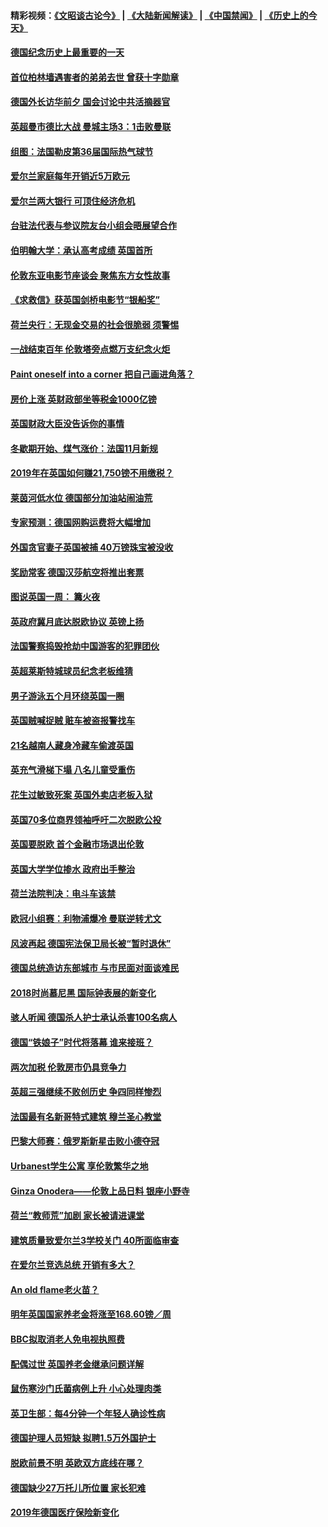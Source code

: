 #### 精彩视频：[《文昭谈古论今》](https://github.com/gfw-breaker/wenzhao/blob/master/README.md?t=11140631) | [《大陆新闻解读》](https://github.com/gfw-breaker/ntdtv-comedy/blob/master/README.md?t=11140631) | [《中国禁闻》](https://github.com/gfw-breaker/ntdtv-news/blob/master/README.md?t=11140631) | [《历史上的今天》](https://github.com/gfw-breaker/today-in-history/blob/master/README.md?t=11140631) 

#### [德国纪念历史上最重要的一天](../pages/nsc974/n10849304.md?t=11140631) 

#### [首位柏林墙遇害者的弟弟去世 曾获十字勋章](../pages/nsc974/n10849268.md?t=11140631) 

#### [德国外长访华前夕 国会讨论中共活摘器官](../pages/nsc974/n10848903.md?t=11140631) 

#### [英超曼市德比大战 曼城主场3：1击败曼联](../pages/nsc974/n10848899.md?t=11140631) 

#### [组图：法国勒皮第36届国际热气球节](../pages/nsc974/n10845459.md?t=11140631) 

#### [爱尔兰家庭每年开销近5万欧元](../pages/nsc974/n10844726.md?t=11140631) 

#### [爱尔兰两大银行 可顶住经济危机](../pages/nsc974/n10844706.md?t=11140631) 

#### [台驻法代表与参议院友台小组会晤展望合作](../pages/nsc974/n10843796.md?t=11140631) 

#### [伯明翰大学：承认高考成绩 英国首所](../pages/nsc974/n10843334.md?t=11140631) 

#### [伦敦东亚电影节座谈会 聚焦东方女性故事](../pages/nsc974/n10843306.md?t=11140631) 

#### [《求救信》获英国剑桥电影节“银船奖”](../pages/nsc974/n10842268.md?t=11140631) 

#### [荷兰央行：无现金交易的社会很脆弱 须警惕](../pages/nsc974/n10841150.md?t=11140631) 

#### [一战结束百年 伦敦塔旁点燃万支纪念火炬](../pages/nsc974/n10841092.md?t=11140631) 

#### [Paint oneself into a corner 把自己画进角落？](../pages/nsc974/n10841190.md?t=11140631) 

#### [房价上涨 英财政部坐等税金1000亿镑](../pages/nsc974/n10841187.md?t=11140631) 

#### [英国财政大臣没告诉你的事情](../pages/nsc974/n10841141.md?t=11140631) 

#### [冬歇期开始、煤气涨价：法国11月新规](../pages/nsc974/n10841075.md?t=11140631) 

#### [2019年在英国如何赚21,750镑不用缴税？](../pages/nsc974/n10841101.md?t=11140631) 

#### [莱茵河低水位 德国部分加油站闹油荒](../pages/nsc974/n10841002.md?t=11140631) 

#### [专家预测：德国网购运费将大幅增加](../pages/nsc974/n10840951.md?t=11140631) 

#### [外国贪官妻子英国被捕 40万镑珠宝被没收](../pages/nsc974/n10838830.md?t=11140631) 

#### [奖励常客 德国汉莎航空将推出套票](../pages/nsc974/n10838351.md?t=11140631) 

#### [图说英国一周： 篝火夜](../pages/nsc974/n10838913.md?t=11140631) 

#### [英政府冀月底达脱欧协议 英镑上扬](../pages/nsc974/n10838808.md?t=11140631) 

#### [法国警察捣毁抢劫中国游客的犯罪团伙](../pages/nsc974/n10838404.md?t=11140631) 

#### [英超莱斯特城球员纪念老板维猜](../pages/nsc974/n10838894.md?t=11140631) 

#### [男子游泳五个月环绕英国一圈](../pages/nsc974/n10838885.md?t=11140631) 

#### [英国贼喊捉贼 赃车被盗报警找车](../pages/nsc974/n10838877.md?t=11140631) 

#### [21名越南人藏身冷藏车偷渡英国](../pages/nsc974/n10838871.md?t=11140631) 

#### [英充气滑梯下塌 八名儿童受重伤](../pages/nsc974/n10838865.md?t=11140631) 

#### [花生过敏致死案 英国外卖店老板入狱](../pages/nsc974/n10838857.md?t=11140631) 

#### [英国70多位商界领袖呼吁二次脱欧公投](../pages/nsc974/n10838826.md?t=11140631) 

#### [英国要脱欧 首个金融市场退出伦敦](../pages/nsc974/n10838815.md?t=11140631) 

#### [英国大学学位掺水 政府出手整治](../pages/nsc974/n10838778.md?t=11140631) 

#### [荷兰法院判决：电斗车该禁](../pages/nsc974/n10838448.md?t=11140631) 

#### [欧冠小组赛：利物浦爆冷 曼联逆转尤文](../pages/nsc974/n10837241.md?t=11140631) 

#### [风波再起 德国宪法保卫局长被“暂时退休”](../pages/nsc974/n10835736.md?t=11140631) 

#### [德国总统造访东部城市 与市民面对面谈难民](../pages/nsc974/n10835895.md?t=11140631) 

#### [2018时尚慕尼黑 国际钟表展的新变化](../pages/nsc974/n10836048.md?t=11140631) 

#### [骇人听闻 德国杀人护士承认杀害100名病人](../pages/nsc974/n10835823.md?t=11140631) 

#### [德国“铁娘子”时代将落幕 谁来接班？](../pages/nsc974/n10833701.md?t=11140631) 

#### [两次加税 伦敦房市仍具竞争力](../pages/nsc974/n10832030.md?t=11140631) 

#### [英超三强继续不败创历史 争四同样惨烈](../pages/nsc974/n10830095.md?t=11140631) 

#### [法国最有名新哥特式建筑 穆兰圣心教堂](../pages/nsc974/n10829754.md?t=11140631) 

#### [巴黎大师赛：俄罗斯新星击败小德夺冠](../pages/nsc974/n10830134.md?t=11140631) 

#### [Urbanest学生公寓 享伦敦繁华之地](../pages/nsc974/n10828080.md?t=11140631) 

#### [Ginza Onodera——伦敦上品日料 银座小野寺](../pages/nsc974/n10828069.md?t=11140631) 

#### [荷兰“教师荒”加剧 家长被请进课堂](../pages/nsc974/n10826148.md?t=11140631) 

#### [建筑质量致爱尔兰3学校关门 40所面临审查](../pages/nsc974/n10826209.md?t=11140631) 

#### [在爱尔兰竞选总统 开销有多大？](../pages/nsc974/n10826165.md?t=11140631) 

#### [An old flame老火苗？](../pages/nsc974/n10825994.md?t=11140631) 

#### [明年英国国家养老金将涨至168.60镑／周](../pages/nsc974/n10825971.md?t=11140631) 

#### [BBC拟取消老人免电视执照费](../pages/nsc974/n10825959.md?t=11140631) 

#### [配偶过世 英国养老金继承问题详解](../pages/nsc974/n10825931.md?t=11140631) 

#### [鼠伤寒沙门氏菌病例上升 小心处理肉类](../pages/nsc974/n10825924.md?t=11140631) 

#### [英卫生部：每4分钟一个年轻人确诊性病](../pages/nsc974/n10825910.md?t=11140631) 

#### [德国护理人员短缺 拟聘1.5万外国护士](../pages/nsc974/n10824186.md?t=11140631) 

#### [脱欧前景不明 英欧双方底线在哪？](../pages/nsc974/n10823749.md?t=11140631) 

#### [德国缺少27万托儿所位置 家长犯难](../pages/nsc974/n10824147.md?t=11140631) 

#### [2019年德国医疗保险新变化](../pages/nsc974/n10824071.md?t=11140631) 

